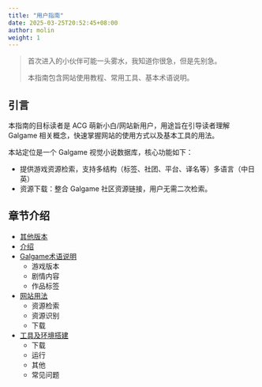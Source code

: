 ```yaml
---
title: "用户指南"
date: 2025-03-25T20:52:45+08:00
author: molin
weight: 1
---
```


> 首次进入的小伙伴可能一头雾水，我知道你很急，但是先别急。
>
> 本指南包含网站使用教程、常用工具、基本术语说明。

## 引言

本指南的目标读者是 ACG 萌新小白/网站新用户，用途旨在引导读者理解 Galgame 相关概念，快速掌握网站的使用方式以及基本工具的用法。

本站定位是一个 Galgame 视觉小说数据库，核心功能如下：
 - 提供游戏资源检索，支持多结构（标签、社团、平台、译名等）多语言（中日英）
 - 资源下载：整合 Galgame 社区资源链接，用户无需二次检索。

## 章节介绍

- [其他版本]()
- [介绍]()
- [Galgame术语说明](/docs/term_explanation/)
    - 游戏版本
    - 剧情内容
    - 作品标签
- [网站用法](/docs/net_usage/)
    - 资源检索
    - 资源识别
    - 下载
- [工具及环境搭建](/docs/build_env/)
    - 下载
    - 运行
    - 其他
    - 常见问题

<!--more-->
